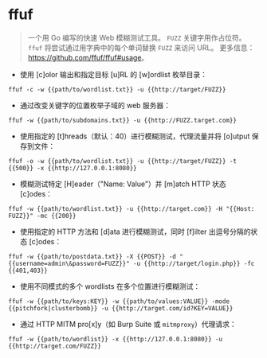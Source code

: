 # ffuf

> 一个用 Go 编写的快速 Web 模糊测试工具。
> `FUZZ` 关键字用作占位符。`ffuf` 将尝试通过用字典中的每个单词替换 `FUZZ` 来访问 URL。
> 更多信息：<https://github.com/ffuf/ffuf#usage>。

- 使用 [c]olor 输出和指定目标 [u]RL 的 [w]ordlist 枚举目录：

`ffuf -c -w {{path/to/wordlist.txt}} -u {{http://target/FUZZ}}`

- 通过改变关键字的位置枚举子域的 web 服务器：

`ffuf -w {{path/to/subdomains.txt}} -u {{http://FUZZ.target.com}}`

- 使用指定的 [t]hreads（默认：40）进行模糊测试，代理流量并将 [o]utput 保存到文件：

`ffuf -o -w {{path/to/wordlist.txt}} -u {{http://target/FUZZ}} -t {{500}} -x {{http://127.0.0.1:8080}}`

- 模糊测试特定 [H]eader（"Name: Value"）并 [m]atch HTTP 状态 [c]odes：

`ffuf -w {{path/to/wordlist.txt}} -u {{http://target.com}} -H "{{Host: FUZZ}}" -mc {{200}}`

- 使用指定的 HTTP 方法和 [d]ata 进行模糊测试，同时 [f]ilter 出逗号分隔的状态 [c]odes：

`ffuf -w {{path/to/postdata.txt}} -X {{POST}} -d "{{username=admin\&password=FUZZ}}" -u {{http://target/login.php}} -fc {{401,403}}`

- 使用不同模式的多个 wordlists 在多个位置进行模糊测试：

`ffuf -w {{path/to/keys:KEY}} -w {{path/to/values:VALUE}} -mode {{pitchfork|clusterbomb}} -u {{http://target.com/id?KEY=VALUE}}`

- 通过 HTTP MITM pro[x]y（如 Burp Suite 或 `mitmproxy`）代理请求：

`ffuf -w {{path/to/wordlist}} -x {{http://127.0.0.1:8080}} -u {{http://target.com/FUZZ}}`